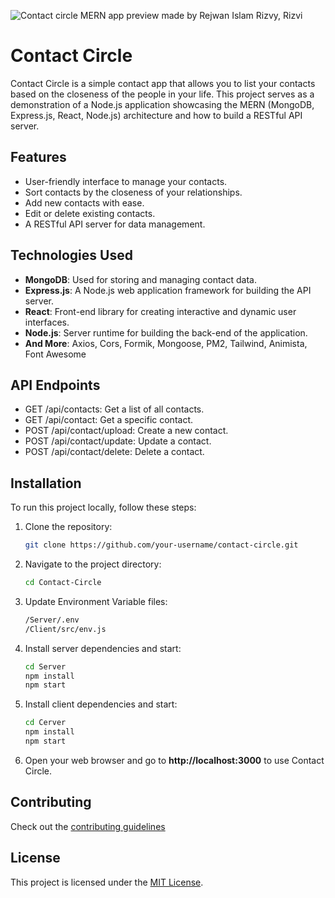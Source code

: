 ![Contact circle MERN app preview made by Rejwan Islam Rizvy, Rizvi](https://github.com/RIR360/Contact-Circle/assets/50569315/60f13e4e-2412-43da-902d-ef8e74491f87)

# Contact Circle

Contact Circle is a simple contact app that allows you to list your contacts based on the closeness of the people in your life. This project serves as a demonstration of a Node.js application showcasing the MERN (MongoDB, Express.js, React, Node.js) architecture and how to build a RESTful API server.

## Features

- User-friendly interface to manage your contacts.
- Sort contacts by the closeness of your relationships.
- Add new contacts with ease.
- Edit or delete existing contacts.
- A RESTful API server for data management.

## Technologies Used

- **MongoDB**: Used for storing and managing contact data.
- **Express.js**: A Node.js web application framework for building the API server.
- **React**: Front-end library for creating interactive and dynamic user interfaces.
- **Node.js**: Server runtime for building the back-end of the application.
- **And More**: Axios, Cors, Formik, Mongoose, PM2, Tailwind, Animista, Font Awesome

## API Endpoints

- GET /api/contacts: Get a list of all contacts.
- GET /api/contact: Get a specific contact.
- POST /api/contact/upload: Create a new contact.
- POST /api/contact/update: Update a contact.
- POST /api/contact/delete: Delete a contact.

## Installation

To run this project locally, follow these steps:

1. Clone the repository:
   ```bash
   git clone https://github.com/your-username/contact-circle.git

2. Navigate to the project directory:
   ```bash
   cd Contact-Circle

3. Update Environment Variable files:
   ```bash
   /Server/.env
   /Client/src/env.js

4. Install server dependencies and start:
   ```bash
   cd Server
   npm install
   npm start
   
5. Install client dependencies and start:
   ```bash
   cd Cerver
   npm install
   npm start

6. Open your web browser and go to **http://localhost:3000** to use Contact Circle.

## Contributing
Check out the [contributing guidelines](https://github.com/RIR360/Contact-Circle/blob/main/CONTRIBUTING.md)

## License
This project is licensed under the [MIT License](https://github.com/RIR360/Contact-Circle/blob/main/LICENSE). 


   
